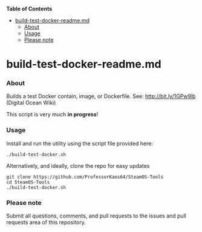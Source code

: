 <!-- START doctoc generated TOC please keep comment here to allow auto update -->
<!-- DON'T EDIT THIS SECTION, INSTEAD RE-RUN doctoc TO UPDATE -->
**Table of Contents**

- [build-test-docker-readme.md](#build-test-docker-readmemd)
    - [About](#about)
    - [Usage](#usage)
    - [Please note](#please-note)

<!-- END doctoc generated TOC please keep comment here to allow auto update -->

# build-test-docker-readme.md

### About
Builds a test Docker contain, image, or Dockerfile. 
See: http://bit.ly/1GPw9lb (Digital Ocean Wiki) 

This script is very much **in progress**! 
 
### Usage

Install and run the utility using the script file provided here:
```
./build-test-docker.sh
```

Alternatively, and ideally, clone the repo for easy updates
```
git clone https://github.com/ProfessorKaos64/SteamOS-Tools
cd SteamOS-Tools
./build-test-docker.sh
```

### Please note

Submit all questions, comments, and pull requests to the issues and pull requests area of this repository.
